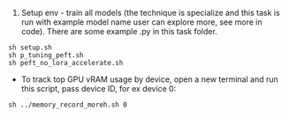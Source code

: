 1. Setup env - train all models (the technique is specialize and this task is run with example model name user can explore more, see more in code). There are some example .py in this task folder.
```
sh setup.sh
sh p_tuning_peft.sh
sh peft_no_lora_accelerate.sh
```
* To track top GPU vRAM usage by device, open a new terminal and run this script, pass device ID, for ex device 0:
```
sh ../memory_record_moreh.sh 0
```